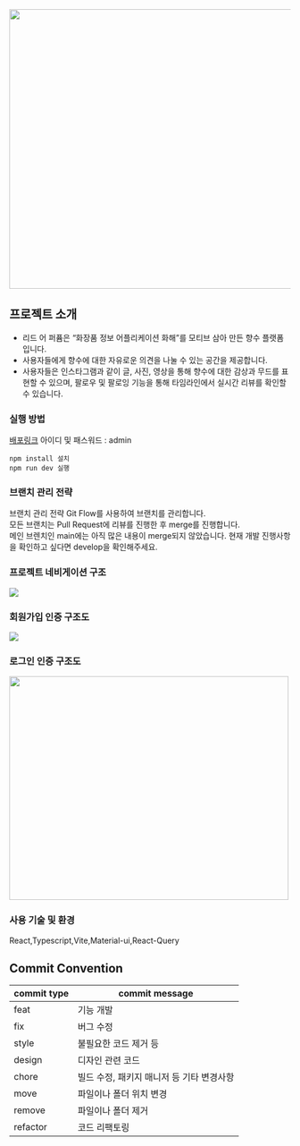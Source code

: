 <img src="https://github.com/read-a-perfume/frontend/assets/71584114/f56a95ad-6095-45c1-a631-e20366554f66" width="800px" height="500px"/>

## 프로젝트 소개

- 리드 어 퍼퓸은  “화장품 정보 어플리케이션 화해”를 모티브 삼아 만든 향수 플랫폼입니다.   
- 사용자들에게 향수에 대한 자유로운 의견을 나눌 수 있는 공간을 제공합니다. 
- 사용자들은 인스타그램과 같이 글, 사진, 영상을 통해 향수에 대한 감상과 무드를 표현할 수 있으며, 팔로우 및 팔로잉 기능을 통해 타임라인에서 실시간 리뷰를 확인할 수 있습니다.

### 실행 방법
<a href="https://perfume.app.cd80.run/">배포링크</a> 
아이디 및 패스워드 : admin
```
npm install 설치
npm run dev 실행
```

### 브랜치 관리 전략

브랜치 관리 전략
Git Flow를 사용하여 브랜치를 관리합니다.  
모든 브랜치는 Pull Request에 리뷰를 진행한 후 merge를 진행합니다.  
메인 브렌치인 main에는 아직 많은 내용이 merge되지 않았습니다. 현재 개발 진행사항을 확인하고 싶다면 develop을 확인해주세요.  


### 프로젝트 네비게이션 구조

<img src="https://github.com/read-a-perfume/frontend/assets/71584114/9c98d32c-2c3a-4fd0-aac0-b090e02f3804"/>

### 회원가입 인증 구조도

<img src="https://github.com/read-a-perfume/frontend/assets/71584114/116f38bb-52a5-4149-8df7-75a59bc36ab9"/>

### 로그인 인증 구조도

<img src="https://github.com/read-a-perfume/frontend/assets/71584114/e3f1d187-4241-4286-be13-8bd977e5e1f8" width="500px" height="400px"/>

### 사용 기술 및 환경

React,Typescript,Vite,Material-ui,React-Query

## Commit Convention

| commit type | commit message                            |
| ----------- | ----------------------------------------- |
| feat        | 기능 개발                                 |
| fix         | 버그 수정                                 |
| style       | 불필요한 코드 제거 등                     |
| design      | 디자인 관련 코드                          |
| chore       | 빌드 수정, 패키지 매니저 등 기타 변경사항 |
| move        | 파일이나 폴더 위치 변경                   |
| remove      | 파일이나 폴더 제거                        |
| refactor    | 코드 리팩토링                             |
